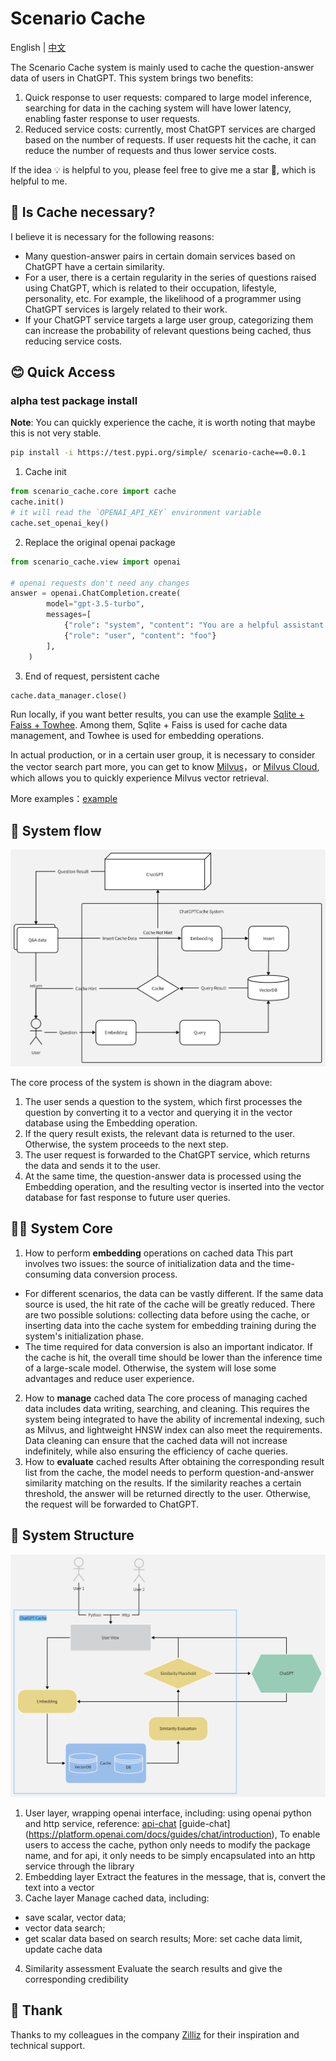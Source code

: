 # Scenario Cache

English | [中文](README-CN.md)

The Scenario Cache system is mainly used to cache the question-answer data of users in ChatGPT. This system brings two benefits:

1. Quick response to user requests: compared to large model inference, searching for data in the caching system will have lower latency, enabling faster response to user requests.
2. Reduced service costs: currently, most ChatGPT services are charged based on the number of requests. If user requests hit the cache, it can reduce the number of requests and thus lower service costs.

If the idea 💡 is helpful to you, please feel free to give me a star 🌟, which is helpful to me.

## 🤔 Is Cache necessary?

I believe it is necessary for the following reasons:

- Many question-answer pairs in certain domain services based on ChatGPT have a certain similarity.
- For a user, there is a certain regularity in the series of questions raised using ChatGPT, which is related to their occupation, lifestyle, personality, etc. For example, the likelihood of a programmer using ChatGPT services is largely related to their work.
- If your ChatGPT service targets a large user group, categorizing them can increase the probability of relevant questions being cached, thus reducing service costs.

## 😊 Quick Access

### alpha test package install

**Note**: You can quickly experience the cache, it is worth noting that maybe this is not very stable.

```bash
pip install -i https://test.pypi.org/simple/ scenario-cache==0.0.1
```

1. Cache init
```python
from scenario_cache.core import cache
cache.init()
# it will read the `OPENAI_API_KEY` environment variable
cache.set_openai_key()
```
2. Replace the original openai package
```python
from scenario_cache.view import openai

# openai requests don't need any changes
answer = openai.ChatCompletion.create(
        model="gpt-3.5-turbo",
        messages=[
            {"role": "system", "content": "You are a helpful assistant."},
            {"role": "user", "content": "foo"}
        ],
    )
```
3. End of request, persistent cache
```python
cache.data_manager.close()
```

Run locally, if you want better results, you can use the example [Sqlite + Faiss + Towhee](example/sf_towhee/sf_manager.py). Among them, Sqlite + Faiss is used for cache data management, and Towhee is used for embedding operations.

In actual production, or in a certain user group, it is necessary to consider the vector search part more, you can get to know [Milvus](https://github.com/milvus-io/milvus)，or [Milvus Cloud](https://cloud.zilliz.com/), which allows you to quickly experience Milvus vector retrieval.

More examples：[example](example/example.md)

## 🧐 System flow

![Scenario Cache Flow](design/ScenarioCache.png)

The core process of the system is shown in the diagram above:

1. The user sends a question to the system, which first processes the question by converting it to a vector and querying it in the vector database using the Embedding operation.
2. If the query result exists, the relevant data is returned to the user. Otherwise, the system proceeds to the next step.
3. The user request is forwarded to the ChatGPT service, which returns the data and sends it to the user.
4. At the same time, the question-answer data is processed using the Embedding operation, and the resulting vector is inserted into the vector database for fast response to future user queries.

## 😵‍💫 System Core

1. How to perform **embedding** operations on cached data
This part involves two issues: the source of initialization data and the time-consuming data conversion process.
- For different scenarios, the data can be vastly different. If the same data source is used, the hit rate of the cache will be greatly reduced. There are two possible solutions: collecting data before using the cache, or inserting data into the cache system for embedding training during the system's initialization phase.
- The time required for data conversion is also an important indicator. If the cache is hit, the overall time should be lower than the inference time of a large-scale model. Otherwise, the system will lose some advantages and reduce user experience.
2. How to **manage** cached data
The core process of managing cached data includes data writing, searching, and cleaning. This requires the system being integrated to have the ability of incremental indexing, such as Milvus, and lightweight HNSW index can also meet the requirements. Data cleaning can ensure that the cached data will not increase indefinitely, while also ensuring the efficiency of cache queries.
3. How to **evaluate** cached results
After obtaining the corresponding result list from the cache, the model needs to perform question-and-answer similarity matching on the results. If the similarity reaches a certain threshold, the answer will be returned directly to the user. Otherwise, the request will be forwarded to ChatGPT.

## 🤩 System Structure

![Scenario Cache Structure](design/ScenarioCacheStructure.png)

1. User layer, wrapping openai interface, including: using openai python and http service, reference: [api-chat](https://platform.openai.com/docs/api-reference/chat) [guide-chat] (https://platform.openai.com/docs/guides/chat/introduction),
To enable users to access the cache, python only needs to modify the package name, and for api, it only needs to be simply encapsulated into an http service through the library
2. Embedding layer
Extract the features in the message, that is, convert the text into a vector
3. Cache layer
Manage cached data, including:
- save scalar, vector data;
- vector data search;
- get scalar data based on search results;
More: set cache data limit, update cache data
4. Similarity assessment
Evaluate the search results and give the corresponding credibility

## 🙏 Thank

Thanks to my colleagues in the company [Zilliz](https://zilliz.com/) for their inspiration and technical support.